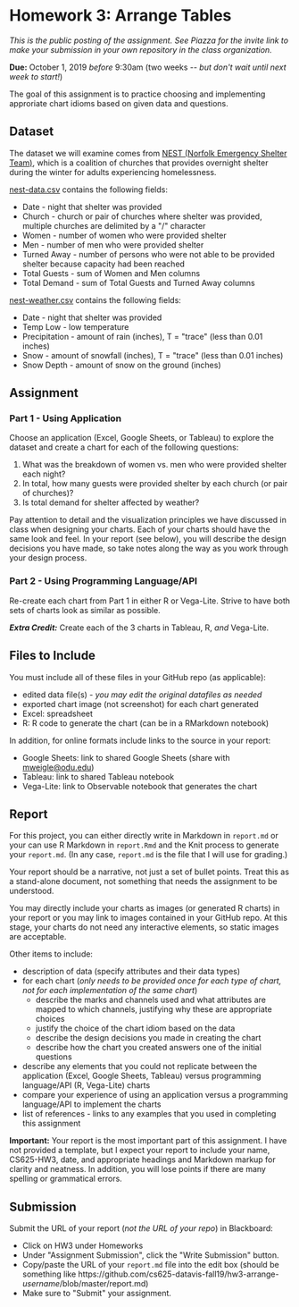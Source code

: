 # Homework 3: Arrange Tables

*This is the public posting of the assignment. See Piazza for the invite link to make your submission in your own repository in the class organization.*

**Due:** October 1, 2019 *before* 9:30am (two weeks -- *but don't wait until next week to start!*)

The goal of this assignment is to practice choosing and implementing approriate chart idioms based on given data and questions.

## Dataset
The dataset we will examine comes from [NEST (Norfolk Emergency Shelter Team)](https://www.norfolk.gov/index.aspx?NID=1228), which is a coalition of churches that provides overnight shelter during the winter for adults experiencing homelessness.

[nest-data.csv](nest-data.csv) contains the following fields:  
* Date - night that shelter was provided
* Church - church or pair of churches where shelter was provided, multiple churches are delimited by a "/" character
* Women - number of women who were provided shelter
* Men - number of men who were provided shelter
* Turned Away - number of persons who were not able to be provided shelter because capacity had been reached
* Total Guests - sum of Women and Men columns
* Total Demand - sum of Total Guests and Turned Away columns

[nest-weather.csv](nest-weather.csv) contains the following fields:
* Date - night that shelter was provided
* Temp Low - low temperature
* Precipitation - amount of rain (inches), T = "trace" (less than 0.01 inches)
* Snow - amount of snowfall (inches), T = "trace" (less than 0.01 inches)
* Snow Depth - amount of snow on the ground (inches)

## Assignment

### Part 1 - Using Application

Choose an application (Excel, Google Sheets, or Tableau) to explore the dataset and create a chart for each of the following questions:

1. What was the breakdown of women vs. men who were provided shelter each night?
1. In total, how many guests were provided shelter by each church (or pair of churches)?
1. Is total demand for shelter affected by weather?

Pay attention to detail and the visualization principles we have discussed in class when designing your charts.  Each of your charts should have the same look and feel. In your report (see below), you will describe the design decisions you have made, so take notes along the way as you work through your design process. 

### Part 2 - Using Programming Language/API
Re-create each chart from Part 1 in either R or Vega-Lite.  Strive to have both sets of charts look as similar as possible.

***Extra Credit:*** Create each of the 3 charts in Tableau, R, *and* Vega-Lite.

## Files to Include 

You must include all of these files in your GitHub repo (as applicable):

* edited data file(s) - *you may edit the original datafiles as needed*
* exported chart image (not screenshot) for each chart generated
* Excel: spreadsheet
* R: R code to generate the chart (can be in a RMarkdown notebook)

In addition, for online formats include links to the source in your report:

* Google Sheets: link to shared Google Sheets (share with mweigle@odu.edu)
* Tableau: link to shared Tableau notebook
* Vega-Lite: link to Observable notebook that generates the chart

## Report
For this project, you can either directly write in Markdown in `report.md` or your can use R Markdown in `report.Rmd` and the Knit process to generate your `report.md`. (In any case, `report.md` is the file that I will use for grading.)

Your report should be a narrative, not just a set of bullet points. Treat this as a stand-alone document, not something that needs the assignment to be understood.

You may directly include your charts as images (or generated R charts) in your report or you may link to images contained in your GitHub repo. At this stage, your charts do not need any interactive elements, so static images are acceptable.  

Other items to include:
* description of data (specify attributes and their data types)
* for each chart (*only needs to be provided once for each type of chart, not for each implementation of the same chart*)
  * describe the marks and channels used and what attributes are mapped to which channels, justifying why these are appropriate choices
  * justify the choice of the chart idiom based on the data
  * describe the design decisions you made in creating the chart
  * describe how the chart you created answers one of the initial questions 
* describe any elements that you could not replicate between the application (Excel, Google Sheets, Tableau) versus programming language/API (R, Vega-Lite) charts
* compare your experience of using an application versus a programming language/API to implement the charts
* list of references - links to any examples that you used in completing this assignment

**Important:** Your report is the most important part of this assignment. I have not provided a template, but I expect your report to include your name, CS625-HW3, date, and appropriate headings and Markdown markup for clarity and neatness. In addition, you will lose points if there are many spelling or grammatical errors. 

## Submission
Submit the URL of your report (*not the URL of your repo*) in Blackboard:
* Click on HW3 under Homeworks
* Under "Assignment Submission", click the "Write Submission" button.
* Copy/paste the URL of your `report.md` file into the edit box (should be something like https<nolink>://github.com/cs625-datavis-fall19/hw3-arrange-*username*/blob/master/report.md)
* Make sure to "Submit" your assignment.
